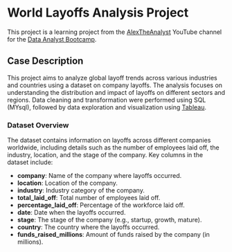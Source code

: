 # World Layoffs Analysis Project
This project is a learning project from the [AlexTheAnalyst](https://github.com/AlexTheAnalyst)  YouTube channel for the [Data Analyst Bootcamp](https://www.youtube.com/watch?v=4UltKCnnnTA&list=PLUaB-1hjhk8FE_XZ87vPPSfHqb6OcM0cF&index=20).

## Case Description
This project aims to analyze global layoff trends across various industries and countries using a dataset on company layoffs. The analysis focuses on understanding the distribution and impact of layoffs on different sectors and regions. Data cleaning and transformation were performed using SQL (MYsql), followed by data exploration and visualization using [Tableau](https://public.tableau.com/app/profile/athari.k/vizzes).

### Dataset Overview
The dataset contains information on layoffs across different companies worldwide, including details such as the number of employees laid off, the industry, location, and the stage of the company. Key columns in the dataset include:

- **company**: Name of the company where layoffs occurred.
- **location**: Location of the company.
- **industry**: Industry category of the company.
- **total_laid_off**: Total number of employees laid off.
- **percentage_laid_off**: Percentage of the workforce laid off.
- **date**: Date when the layoffs occurred.
- **stage**: The stage of the company (e.g., startup, growth, mature).
- **country**: The country where the layoffs occurred.
- **funds_raised_millions**: Amount of funds raised by the company (in millions).

